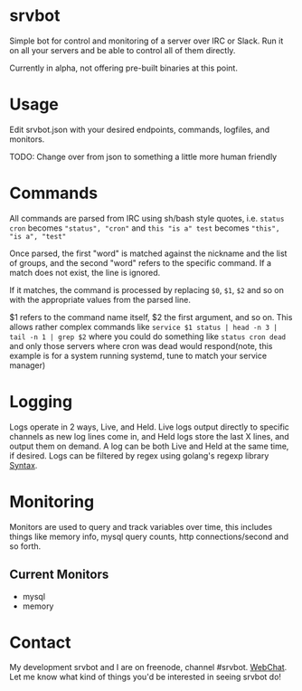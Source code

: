 # srvbot
Simple bot for control and monitoring of a server over IRC or Slack.
Run it on all your servers and be able to control all of them directly.

Currently in alpha, not offering pre-built binaries at this point.

# Usage
Edit srvbot.json with your desired endpoints, commands, logfiles, and monitors.

TODO: Change over from json to something a little more human friendly

# Commands
All commands are parsed from IRC using sh/bash style quotes, i.e. `status cron` becomes `"status", "cron"` and `this "is a" test` becomes `"this", "is a", "test"`

Once parsed, the first "word" is matched against the nickname and the list of groups, and the second "word" refers to the specific command.  If a match does not exist, the line is ignored.

If it matches, the command is processed by replacing `$0`, `$1`, `$2` and so on with the appropriate values from the parsed line.

$1 refers to the command name itself, $2 the first argument, and so on.  This allows rather complex commands like `service $1 status | head -n 3 | tail -n 1 | grep $2` where you could do something like `status cron dead` and only those servers where cron was dead would respond(note, this example is for a system running systemd, tune to match your service manager)

# Logging
Logs operate in 2 ways, Live, and Held.  Live logs output directly to specific channels as new log lines come in, and Held logs store the last X lines, and output them on demand.  A log can be both Live and Held at the same time, if desired.  Logs can be filtered by regex using golang's regexp library [Syntax](https://github.com/google/re2/wiki/Syntax).

# Monitoring
Monitors are used to query and track variables over time, this includes things like memory info, mysql query counts, http connections/second and so forth.

## Current Monitors
* mysql
* memory

# Contact
My development srvbot and I are on freenode, channel #srvbot.  [WebChat](http://webchat.freenode.net/?channels=%23srvbot&uio=d4).  Let me know what kind of things you'd be interested in seeing srvbot do!
